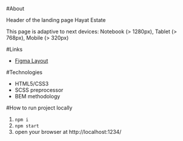 #About

Header of the landing page Hayat Estate

This page is adaptive to next devices: Notebook (> 1280px), Tablet (> 768px), Mobile (> 320px)

#Links
- [Figma Layout](https://www.figma.com/file/tFhpxP08zTcjEi6DXMnR0A/%D0%A2%D0%B5%D1%81%D1%82%D0%BE%D0%B2%D0%BE%D0%B5-%D0%B7%D0%B0%D0%B4%D0%B0%D0%BD%D0%B8%D0%B5-1?node-id=73%3A0)

#Technologies
- HTML5/CSS3
- SCSS preprocessor
- BEM methodology

#How to run project locally
1. `npm i`
2. `npm start`
3. open your browser at http://localhost:1234/
